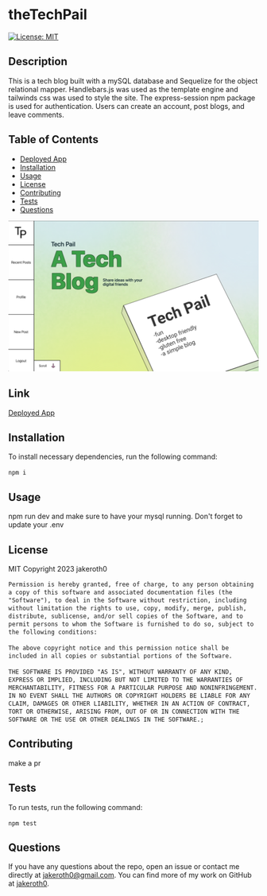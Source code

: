 # theTechPail

  [![License: MIT](https://img.shields.io/badge/License-MIT-yellow.svg)](https://opensource.org/licenses/MIT)

  ## Description
  This is a tech blog built with a mySQL database and Sequelize for the object relational mapper. Handlebars.js was used as the template engine and tailwinds css was used to style the site. The express-session npm package is used for authentication. Users can create an account, post blogs, and leave comments.

  ## Table of Contents
  - [Deployed App](#Link)
  - [Installation](#Installation)
  - [Usage](#Usage)
  - [License](#License)
  - [Contributing](#Contributing)
  - [Tests](#Tests)
  - [Questions](#Questions)

  ![Thumbnail](public/assets/techPailThumbnail.png)

  ## Link
  [Deployed App](https://sleepy-citadel-09924.herokuapp.com/)
  
  ## Installation
  To install necessary dependencies, run the following command:

  ` npm i `

  ## Usage
  npm run dev and make sure to have your mysql running. Don't forget to update your .env

  ## License
  MIT
  Copyright 2023 jakeroth0

    Permission is hereby granted, free of charge, to any person obtaining a copy of this software and associated documentation files (the "Software"), to deal in the Software without restriction, including without limitation the rights to use, copy, modify, merge, publish, distribute, sublicense, and/or sell copies of the Software, and to permit persons to whom the Software is furnished to do so, subject to the following conditions:
    
    The above copyright notice and this permission notice shall be included in all copies or substantial portions of the Software.
    
    THE SOFTWARE IS PROVIDED "AS IS", WITHOUT WARRANTY OF ANY KIND, EXPRESS OR IMPLIED, INCLUDING BUT NOT LIMITED TO THE WARRANTIES OF MERCHANTABILITY, FITNESS FOR A PARTICULAR PURPOSE AND NONINFRINGEMENT. IN NO EVENT SHALL THE AUTHORS OR COPYRIGHT HOLDERS BE LIABLE FOR ANY CLAIM, DAMAGES OR OTHER LIABILITY, WHETHER IN AN ACTION OF CONTRACT, TORT OR OTHERWISE, ARISING FROM, OUT OF OR IN CONNECTION WITH THE SOFTWARE OR THE USE OR OTHER DEALINGS IN THE SOFTWARE.;

  ## Contributing
  make a pr

  ## Tests
  To run tests, run the following command:

  ` npm test `

  ## Questions
  If you have any questions about the repo, open an issue or contact me directly at jakeroth0@gmail.com. You can find more of my work on GitHub at [jakeroth0](https://github.com/jakeroth0).
